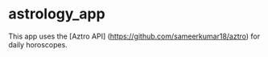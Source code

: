 # astrology_app

This app uses the [Aztro API] (https://github.com/sameerkumar18/aztro) for daily horoscopes.
